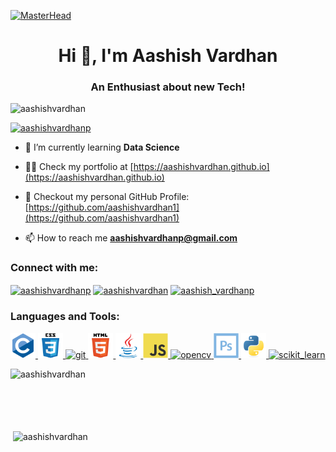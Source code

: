 [![MasterHead](https://media-exp1.licdn.com/dms/image/C5616AQFIZsZrZNwg0g/profile-displaybackgroundimage-shrink_350_1400/0/1627139955363?e=1645056000&v=beta&t=jNLMI9d-MztXtBadLftnSxien5j3KQlmxYiSPs2WwiA)](https://aashishvardhan.blogspot.com)

<h1 align="center">Hi 👋, I'm Aashish Vardhan</h1>
<h3 align="center">An Enthusiast about new Tech!</h3>

<p align="left"> <img src="https://komarev.com/ghpvc/?username=aashishvardhan&label=Profile%20views&color=0e75b6&style=flat" alt="aashishvardhan" /> </p>

<p align="left"> <a href="https://twitter.com/aashishvardhanp" target="blank"><img src="https://img.shields.io/twitter/follow/aashishvardhanp?logo=twitter&style=for-the-badge" alt="aashishvardhanp" /></a> </p>

<!-- <img align="right" alt="Coding" width="400" src="https://cdn.dribbble.com/users/2646423/screenshots/5507196/computer.gif"> -->

- 🌱 I’m currently learning **Data Science**
 
- 👨‍💻 Check my portfolio at [https://aashishvardhan.github.io](https://aashishvardhan.github.io)
 
- 💬 Checkout my personal GitHub Profile: [https://github.com/aashishvardhan1](https://github.com/aashishvardhan1)

- 📫 How to reach me **aashishvardhanp@gmail.com**

<h3 align="left">Connect with me:</h3>
<p align="left">
<a href="https://twitter.com/aashishvardhanp" target="blank"><img align="center" src="https://raw.githubusercontent.com/rahuldkjain/github-profile-readme-generator/master/src/images/icons/Social/twitter.svg" alt="aashishvardhanp" height="30" width="40" /></a>
<a href="https://linkedin.com/in/aashishvardhan" target="blank"><img align="center" src="https://raw.githubusercontent.com/rahuldkjain/github-profile-readme-generator/master/src/images/icons/Social/linked-in-alt.svg" alt="aashishvardhan" height="30" width="40" /></a>
<a href="https://instagram.com/aashish_vardhanp" target="blank"><img align="center" src="https://raw.githubusercontent.com/rahuldkjain/github-profile-readme-generator/master/src/images/icons/Social/instagram.svg" alt="aashish_vardhanp" height="30" width="40" /></a>
<!--   <a href="https://www.youtube.com/c/aashish ragow" target="blank"><img align="center" src="https://raw.githubusercontent.com/rahuldkjain/github-profile-readme-generator/master/src/images/icons/Social/youtube.svg" alt="aashish ragow" height="30" width="40" /></a> -->
</p>

<h3 align="left">Languages and Tools:</h3>
<p align="left"> <a href="https://www.cprogramming.com/" target="_blank"> <img src="https://raw.githubusercontent.com/devicons/devicon/master/icons/c/c-original.svg" alt="c" width="40" height="40"/> </a> <a href="https://www.w3schools.com/css/" target="_blank"> <img src="https://raw.githubusercontent.com/devicons/devicon/master/icons/css3/css3-original-wordmark.svg" alt="css3" width="40" height="40"/> </a> <a href="https://git-scm.com/" target="_blank"> <img src="https://www.vectorlogo.zone/logos/git-scm/git-scm-icon.svg" alt="git" width="40" height="40"/> </a> <a href="https://www.w3.org/html/" target="_blank"> <img src="https://raw.githubusercontent.com/devicons/devicon/master/icons/html5/html5-original-wordmark.svg" alt="html5" width="40" height="40"/> </a> <a href="https://www.java.com" target="_blank"> <img src="https://raw.githubusercontent.com/devicons/devicon/master/icons/java/java-original.svg" alt="java" width="40" height="40"/> </a> <a href="https://developer.mozilla.org/en-US/docs/Web/JavaScript" target="_blank"> <img src="https://raw.githubusercontent.com/devicons/devicon/master/icons/javascript/javascript-original.svg" alt="javascript" width="40" height="40"/> </a> <a href="https://opencv.org/" target="_blank"> <img src="https://www.vectorlogo.zone/logos/opencv/opencv-icon.svg" alt="opencv" width="40" height="40"/> </a> <a href="https://www.photoshop.com/en" target="_blank"> <img src="https://raw.githubusercontent.com/devicons/devicon/master/icons/photoshop/photoshop-line.svg" alt="photoshop" width="40" height="40"/> </a> <a href="https://www.python.org" target="_blank"> <img src="https://raw.githubusercontent.com/devicons/devicon/master/icons/python/python-original.svg" alt="python" width="40" height="40"/> </a> <a href="https://scikit-learn.org/" target="_blank"> <img src="https://upload.wikimedia.org/wikipedia/commons/0/05/Scikit_learn_logo_small.svg" alt="scikit_learn" width="40" height="40"/> </a> </p>

<p><img align="left" src="https://github-readme-stats.vercel.app/api/top-langs?username=aashishvardhan&show_icons=true&locale=en&layout=compact" alt="aashishvardhan" /></p>

<br><br><br><br><br>

<p>&nbsp;<img align="center" src="https://github-readme-stats.vercel.app/api?username=aashishvardhan&show_icons=true&locale=en" alt="aashishvardhan" /></p>
